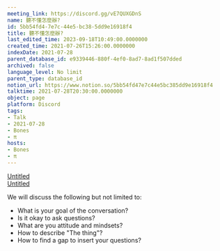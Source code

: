 ```yaml
---
meeting_link: https://discord.gg/vE7QUXGDnS
name: 聽不懂怎麼辦?
id: 5bb54fd4-7e7c-44e5-bc38-5dd9e16918f4
title: 聽不懂怎麼辦?
last_edited_time: 2023-09-18T10:49:00.0000000
created_time: 2021-07-26T15:26:00.0000000
indexDate: 2021-07-28
parent_database_id: e9339446-880f-4ef0-8ad7-8ad1f507dded
archived: false
language_level: No limit
parent_type: database_id
notion_url: https://www.notion.so/5bb54fd47e7c44e5bc385dd9e16918f4
talktime: 2021-07-28T20:30:00.0000000
object: page
platform: Discord
tags:
- Talk
- 2021-07-28
- Bones
- π
hosts:
- Bones
- π
---
```




[Untitled](https://www.notion.so/12c4a9e645d54aefa860b5f927a0b220)   
[Untitled](https://www.notion.so/482e61b02b9c4456b2b4fe86bb7544c6)   


We will discuss the following but not limited to:
   - What is your goal of the conversation?
   - Is it okay to ask questions?
   - What are you attitude and mindsets?
   - How to describe "The thing"?
   - How to find a gap to insert your questions?






